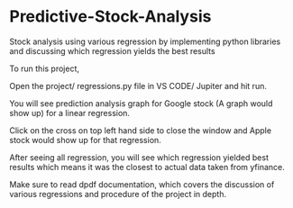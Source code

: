 # Predictive-Stock-Analysis
Stock analysis using various regression by implementing python libraries and discussing which regression yields the best results 


To run this project,

Open the project/ regressions.py file in VS CODE/ Jupiter and hit run.

You will see prediction analysis graph for Google stock (A graph would show up) for a linear regression. 

Click on the cross on top left hand side to close the window and Apple stock would show up for that regression.

After seeing all regression, you will see which regression yielded best results which means it was the closest to actual data taken from yfinance. 

Make sure to read dpdf documentation, which covers the discussion of various regressions and procedure of the project in depth.
